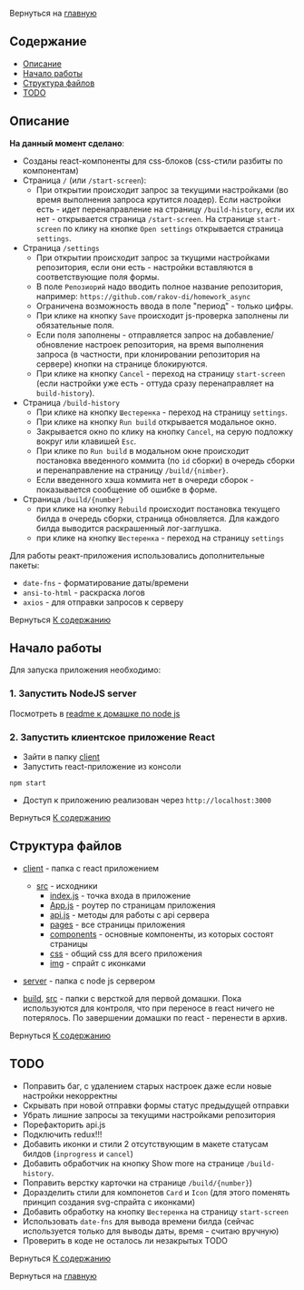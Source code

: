Вернуться на [главную](README.md)

## Содержание <a name = "content_table"></a>

- [Описание](#about)
- [Начало работы](#getting_started)
- [Структура файлов](#file_tree)
- [TODO](#todo)

## Описание <a name = "about"></a>

**На данный момент сделано**:
 - Созданы react-компоненты для css-блоков (css-стили разбиты по компонентам)
 - Страница `/` (или `/start-screen`):
    - При открытии происходит запрос за текущими настройками (во время выполнения запроса крутится лоадер). Если настройки есть - идет перенаправление на страницу `/build-history`, если их нет - открывается страница `/start-screen`. На странице `start-screen` по клику на кнопке `Open settings` открывается страница `settings`.
 - Страница `/settings`
    - При открытии происходит запрос за ткущими настройками репозитория, если они есть - настройки вставляются в соответствующие поля формы.
    - В поле `Репозиорий` надо вводить полное название репозитория, например: `https://github.com/rakov-di/homework_async`
    - Ограничена возможность ввода в поле "период" - только цифры.
    - При клике на кнопку `Save` происходит js-проверка заполнены ли обязательные поля.
    - Если поля заполнены - отправляется запрос на добавление/обновление настроек репозитория, на время выполнения запроса (в частности, при клонировании репозитория на сервере) кнопки на странице блокируются. 
    - При клике на кнопку `Cancel` - переход на страницу `start-screen` (если настройки уже есть - оттуда сразу перенаправляет на `build-history`).
 - Страница `/build-history`
    - При клике на кнопку `Шестеренка` - переход на страницу `settings`.
    - При клике на кнопку `Run build` открывается модальное окно. 
    - Закрывается окно по клику на кнопку `Cancel`, на серую подложку вокруг или клавишей `Esc`. 
    - При клике по `Run build` в модальном окне происходит постановка введенного коммита (по `id` сборки) в очередь сборки и перенаправление на страницу `/build/{nimber}`. 
    - Если введенного хэша коммита нет в очереди сборок - показывается сообщение об ошибке в форме.
- Страница `/build/{number}` 
    - при клике на кнопку `Rebuild` происходит постановка текущего билда в очередь сборки, страница обновляется. Для каждого билда выводится раскрашенный лог-заглушка.
    - при клике на кнопку `Шестеренка` - переход на страницу `settings`

Для работы реакт-приложения использовались дополнительные пакеты:
- `date-fns` - форматирование даты/времени
- `ansi-to-html` - раскраска логов
- `axios` - для отправки запросов к серверу

Вернуться [К содержанию](#content_table)

## Начало работы <a name = "getting_started"></a>

Для запуска приложения необходимо:

### 1. Запустить NodeJS server

Посмотреть в [readme к домашке по node js](README-NODEJS.md#getting_started)

### 2. Запустить клиентское приложение React
- Зайти в папку [client](client)
- Запустить react-приложение из консоли
```CLI
npm start
```
- Доступ к приложению реализован через `http://localhost:3000`

Вернуться [К содержанию](#content_table)

## Структура файлов <a name = "file_tree"></a>

- [client](client) - папка с react приложением
    - [src](client/src) - исходники 
        - [index.js](client/src/index.js) - точка входа в приложение
        - [App.js](client/src/api.js) - роутер по страницам приложения
        - [api.js](client/src/api.js) - методы для работы с api сервера
        - [pages](client/src/pages) - все страницы приложения
        - [components](client/src/components) - основные компоненты, из которых состоят страницы
        - [css](client/src/css) - общий css для всего приложения
        - [img](client/src/img) - спрайт с иконками

- [server](server) - папка с node js сервером

- [build](build), [src](src) - папки с версткой для первой домашки. Пока используются для контроля, что при переносе в react ничего не потерялось. По завершении домашки по react - перенести в архив.

Вернуться [К содержанию](#content_table)

## TODO

- Поправить баг, с удалением старых настроек даже если новые настройки некорректны
- Скрывать при новой отправки формы статус предыдущей отправки
- Убрать лишние запросы за текущими настройками репозитория
- Порефакторить api.js
- Подключить redux!!!
- Добавить иконки и стили 2 отсутствующим в макете статусам билдов (`inprogress` и `cancel`)
- Добавить обработчик на кнопку Show more на странице `/build-history`.
- Поправить верстку карточки на странице `/build/{number}`) 
- Доразделить стили для компонетов `Card` и `Icon` (для этого поменять принцип создания svg-спрайта с иконками)
- Добавить обработку на кнопку `Шестеренка` на страницу `start-screen`
- Использовать `date-fns` для вывода времени билда (сейчас используется только для выводы даты, время - считаю вручную)
- Проверить в коде не осталось ли незакрытых TODO

Вернуться [К содержанию](#content_table)

Вернуться на [главную](README.md)
